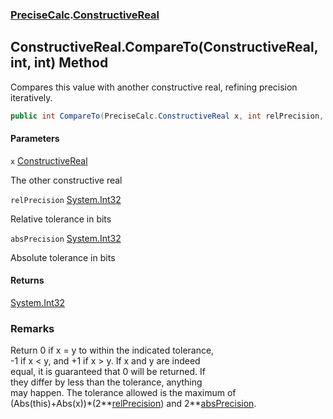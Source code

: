 ### [PreciseCalc](PreciseCalc.md 'PreciseCalc').[ConstructiveReal](PreciseCalc.ConstructiveReal.md 'PreciseCalc.ConstructiveReal')

## ConstructiveReal.CompareTo(ConstructiveReal, int, int) Method

Compares this value with another constructive real, refining precision iteratively.

```csharp
public int CompareTo(PreciseCalc.ConstructiveReal x, int relPrecision, int absPrecision);
```
#### Parameters

<a name='PreciseCalc.ConstructiveReal.CompareTo(PreciseCalc.ConstructiveReal,int,int).x'></a>

`x` [ConstructiveReal](PreciseCalc.ConstructiveReal.md 'PreciseCalc.ConstructiveReal')

The other constructive real

<a name='PreciseCalc.ConstructiveReal.CompareTo(PreciseCalc.ConstructiveReal,int,int).relPrecision'></a>

`relPrecision` [System.Int32](https://docs.microsoft.com/en-us/dotnet/api/System.Int32 'System.Int32')

Relative tolerance in bits

<a name='PreciseCalc.ConstructiveReal.CompareTo(PreciseCalc.ConstructiveReal,int,int).absPrecision'></a>

`absPrecision` [System.Int32](https://docs.microsoft.com/en-us/dotnet/api/System.Int32 'System.Int32')

Absolute tolerance in bits

#### Returns
[System.Int32](https://docs.microsoft.com/en-us/dotnet/api/System.Int32 'System.Int32')

### Remarks
Return 0 if x = y to within the indicated tolerance,  
-1 if x < y, and +1 if x > y.  If x and y are indeed  
equal, it is guaranteed that 0 will be returned.  If  
they differ by less than the tolerance, anything  
may happen.  The tolerance allowed is the maximum of  
(Abs(this)+Abs(x))*(2**[relPrecision](PreciseCalc.ConstructiveReal.CompareTo(PreciseCalc.ConstructiveReal,int,int).md#PreciseCalc.ConstructiveReal.CompareTo(PreciseCalc.ConstructiveReal,int,int).relPrecision 'PreciseCalc.ConstructiveReal.CompareTo(PreciseCalc.ConstructiveReal, int, int).relPrecision')) and 2**[absPrecision](PreciseCalc.ConstructiveReal.CompareTo(PreciseCalc.ConstructiveReal,int,int).md#PreciseCalc.ConstructiveReal.CompareTo(PreciseCalc.ConstructiveReal,int,int).absPrecision 'PreciseCalc.ConstructiveReal.CompareTo(PreciseCalc.ConstructiveReal, int, int).absPrecision').